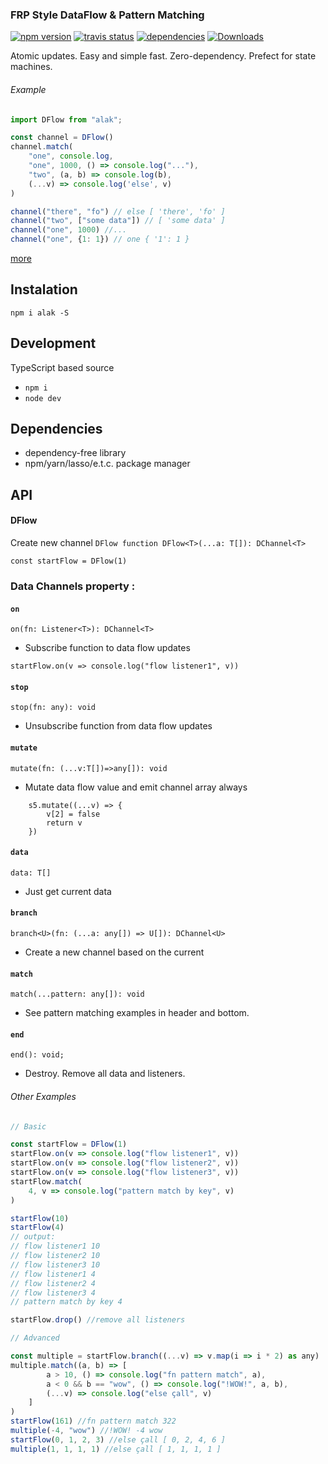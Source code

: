 
### FRP Style DataFlow & Pattern Matching
[![npm version](https://badge.fury.io/js/alak.svg)](https://badge.fury.io/js/alak)
[![travis status](https://travis-ci.org/gleba/alak.svg?branch=master)](https://travis-ci.org/gleba/alak)
[![dependencies](https://david-dm.org/gleba/alak.svg)](https://david-dm.org/gleba/alak)
[![Downloads](https://img.shields.io/npm/dt/alak.svg)](https://www.npmjs.com/package/alak)

Atomic updates.
Easy and simple fast.
Zero-dependency.
Prefect for state machines.

###### Example
```javascript
import DFlow from "alak";

const channel = DFlow()
channel.match(
    "one", console.log,
    "one", 1000, () => console.log("..."),
    "two", (a, b) => console.log(b),
    (...v) => console.log('else', v)
)

channel("there", "fo") // else [ 'there', 'fo' ]
channel("two", ["some data"]) // [ 'some data' ]
channel("one", 1000) //...
channel("one", {1: 1}) // one { '1': 1 }

```
[more](https://github.com/gleba/alak/blob/master/tests/)

## Instalation 
`npm i alak -S`

## Development
TypeScript based source 
- `npm i`
- `node dev`

## Dependencies 
- dependency-free library
- npm/yarn/lasso/e.t.c. package manager

## API

#### DFlow 
Create new channel
`DFlow function DFlow<T>(...a: T[]): DChannel<T>`
```
const startFlow = DFlow(1) 
``` 
### Data Channels property :
#### `on`
`on(fn: Listener<T>): DChannel<T>`
- Subscribe function to data flow updates
```
startFlow.on(v => console.log("flow listener1", v))
```
#### `stop`
`stop(fn: any): void`
- Unsubscribe function from data flow updates 

#### `mutate`
`mutate(fn: (...v:T[])=>any[]): void`
- Mutate data flow value and emit channel array always
```
    s5.mutate((...v) => {        
        v[2] = false
        return v
    })

```
#### `data`
`data: T[]`
- Just get current data 

#### `branch`
`branch<U>(fn: (...a: any[]) => U[]): DChannel<U>`
- Create a new channel based on the current 

#### `match`
`match(...pattern: any[]): void`
- See pattern matching examples in header and bottom.

#### `end`
`end(): void;`
- Destroy. Remove all data and listeners.


###### Other Examples
```javascript
// Basic 

const startFlow = DFlow(1)
startFlow.on(v => console.log("flow listener1", v))
startFlow.on(v => console.log("flow listener2", v))
startFlow.on(v => console.log("flow listener3", v))
startFlow.match(
    4, v => console.log("pattern match by key", v)
)

startFlow(10)
startFlow(4)
// output:
// flow listener1 10
// flow listener2 10
// flow listener3 10
// flow listener1 4
// flow listener2 4
// flow listener3 4
// pattern match by key 4

startFlow.drop() //remove all listeners

// Advanced

const multiple = startFlow.branch((...v) => v.map(i => i * 2) as any)
multiple.match((a, b) => [
        a > 10, () => console.log("fn pattern match", a),
        a < 0 && b == "wow", () => console.log("!WOW!", a, b),
        (...v) => console.log("else çall", v)
    ]
)
startFlow(161) //fn pattern match 322
multiple(-4, "wow") //!WOW! -4 wow
startFlow(0, 1, 2, 3) //else çall [ 0, 2, 4, 6 ]
multiple(1, 1, 1, 1) //else çall [ 1, 1, 1, 1 ]
```
